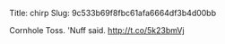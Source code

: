 Title: chirp
Slug: 9c533b69f8fbc61afa6664df3b4d00bb

Cornhole Toss. 'Nuff said. <a href="http://t.co/5k23bmVj">http://t.co/5k23bmVj</a>
